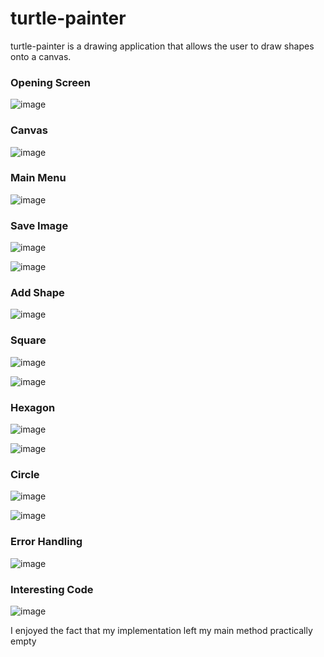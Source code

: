 # turtle-painter

turtle-painter is a drawing application that allows the user to draw shapes onto a canvas.

### Opening Screen
![image](https://github.com/onedoesnotsimply/turtle-painter/assets/114696575/d12ae402-6d59-489e-9c87-70dfcdd91765)

### Canvas
![image](https://github.com/onedoesnotsimply/turtle-painter/assets/114696575/44f85f64-7757-41be-a111-5bdbaaa99785)


### Main Menu
![image](https://github.com/onedoesnotsimply/turtle-painter/assets/114696575/12f21f69-cbb1-439f-be92-f170579df292)

### Save Image
![image](https://github.com/onedoesnotsimply/turtle-painter/assets/114696575/d5b7429b-3e90-4ed1-9f11-d17d2a0f882e)


![image](https://github.com/onedoesnotsimply/turtle-painter/assets/114696575/cde85cc0-028a-4a3e-b0c8-6b8a44f840a1)


### Add Shape
![image](https://github.com/onedoesnotsimply/turtle-painter/assets/114696575/e04fa510-c19d-459d-ac4f-10f131e9281d)

### Square
![image](https://github.com/onedoesnotsimply/turtle-painter/assets/114696575/5367a663-3799-4966-8903-15d8a9028271)


![image](https://github.com/onedoesnotsimply/turtle-painter/assets/114696575/76441734-1ef2-4260-a851-0155b4d63be1)

### Hexagon
![image](https://github.com/onedoesnotsimply/turtle-painter/assets/114696575/5ea1c083-c55c-462d-94c1-9bd13e56a02a)


![image](https://github.com/onedoesnotsimply/turtle-painter/assets/114696575/6b026cd2-4893-43cc-831d-c9e17e031640)

### Circle
![image](https://github.com/onedoesnotsimply/turtle-painter/assets/114696575/706937f1-33d6-4e66-9ca3-7c9ee0fed73c)


![image](https://github.com/onedoesnotsimply/turtle-painter/assets/114696575/61db70a0-55a7-416d-b558-ead63fb31043)


### Error Handling
![image](https://github.com/onedoesnotsimply/turtle-painter/assets/114696575/defe0b4e-bc87-4b11-b62a-ee1a04ec16ab)

### Interesting Code
![image](https://github.com/onedoesnotsimply/turtle-painter/assets/114696575/afec072c-98de-4f1e-9ec9-faa21ad6c302)

I enjoyed the fact that my implementation left my main method practically empty


